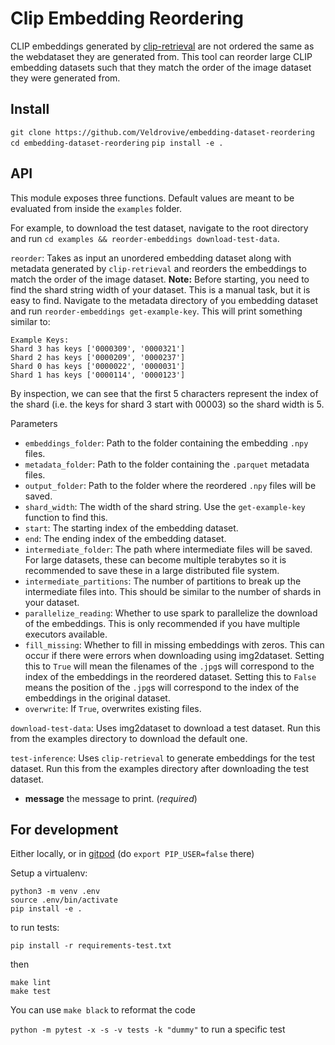 # Clip Embedding Reordering

CLIP embeddings generated by [clip-retrieval](https://github.com/rom1504/clip-retrieval) are not ordered the same as the webdataset they are generated from. This tool can reorder large CLIP embedding datasets such that they match the order of the image dataset they were generated from.

## Install

`git clone https://github.com/Veldrovive/embedding-dataset-reordering`
`cd embedding-dataset-reordering`
`pip install -e .`

## API

This module exposes three functions. Default values are meant to be evaluated from inside the `examples` folder.

For example, to download the test dataset, navigate to the root directory and run `cd examples && reorder-embeddings download-test-data`.

`reorder`: Takes as input an unordered embedding dataset along with metadata generated by `clip-retrieval` and reorders the embeddings to match the order of the image dataset.
**Note:** Before starting, you need to find the shard string width of your dataset. This is a manual task, but it is easy to find. Navigate to the metadata directory of you embedding dataset and run `reorder-embeddings get-example-key`. This will print something similar to:
```
Example Keys:
Shard 3 has keys ['0000309', '0000321']
Shard 2 has keys ['0000209', '0000237']
Shard 0 has keys ['0000022', '0000031']
Shard 1 has keys ['0000114', '0000123']
```
By inspection, we can see that the first 5 characters represent the index of the shard (i.e. the keys for shard 3 start with 00003) so the shard width is 5.

Parameters
- `embeddings_folder`: Path to the folder containing the embedding `.npy` files.
- `metadata_folder`: Path to the folder containing the `.parquet` metadata files.
- `output_folder`: Path to the folder where the reordered `.npy` files will be saved.
- `shard_width`: The width of the shard string. Use the `get-example-key` function to find this.
- `start`: The starting index of the embedding dataset.
- `end`: The ending index of the embedding dataset.
- `intermediate_folder`: The path where intermediate files will be saved. For large datasets, these can become multiple terabytes so it is recommended to save these in a large distributed file system.
- `intermediate_partitions`: The number of partitions to break up the intermediate files into. This should be similar to the number of shards in your dataset.
- `parallelize_reading`: Whether to use spark to parallelize the download of the embeddings. This is only recommended if you have multiple executors available.
- `fill_missing`: Whether to fill in missing embeddings with zeros. This can occur if there were errors when downloading using img2dataset. Setting this to `True` will mean the filenames of the `.jpg`s will correspond to the index of the embeddings in the reordered dataset. Setting this to `False` means the position of the `.jpg`s will correspond to the index of the embeddings in the original dataset.
- `overwrite`: If `True`, overwrites existing files.

`download-test-data`: Uses img2dataset to download a test dataset. Run this from the examples directory to download the default one.

`test-inference`: Uses `clip-retrieval` to generate embeddings for the test dataset. Run this from the examples directory after downloading the test dataset.


* **message** the message to print. (*required*)

## For development

Either locally, or in [gitpod](https://gitpod.io/#https://github.com/rom1504/python_template) (do `export PIP_USER=false` there)

Setup a virtualenv:

```
python3 -m venv .env
source .env/bin/activate
pip install -e .
```

to run tests:
```
pip install -r requirements-test.txt
```
then 
```
make lint
make test
```

You can use `make black` to reformat the code

`python -m pytest -x -s -v tests -k "dummy"` to run a specific test
